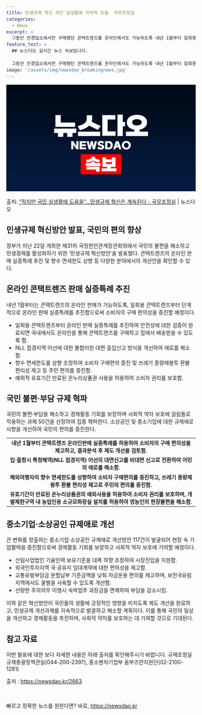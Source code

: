 ```yaml
---
title: 민생규제 혁신 국민 실생활에 지속적 도움  국무조정실
categories:
  - News
excerpt: >
  그동안 안경업소에서만 구매했던 콘택트렌즈를 온라인에서도 가능하도록 내년 1월부터 일회용 콘택트렌즈부터 단계적…
feature_text: >
  ## 뉴스다오 실시간 뉴스 속보입니다.

  그동안 안경업소에서만 구매했던 콘택트렌즈를 온라인에서도 가능하도록 내년 1월부터 일회용 콘택트렌즈부터 단계적…
image: '/assets/img/newsdao_breakingnews.jpg'
---
```


![뉴스다오 속보](/assets/img/newsdao_breakingnews.jpg)

<p>출처: <a href="https://newsdao.kr/2663" rel="dofollow">“작지만 국민 실생활에 도움을”…민생규제 혁신은 계속된다 - 국무조정실</a> | 뉴스다오</p>

<h2 data-ke-size="size28">민생규제 혁신방안 발표, 국민의 편의 향상</h2>

<p data-ke-size="size16">정부가 지난 22일 개최한 제31차 국정현안관계장관회의에서 국민의 불편을 해소하고 민생경제를 활성화하기 위한 ‘민생규제 혁신방안’을 발표했다. 콘택트렌즈의 온라인 판매 실증특례 추진 및 향수 면세한도 상향 등 다양한 분야에서의 개선안을 확인할 수 있다.</p>

<h2 data-ke-size="size24">온라인 콘택트렌즈 판매 실증특례 추진</h2>
<p data-ke-size="size16">내년 1월부터는 콘택트렌즈의 온라인 판매가 가능하도록, 일회용 콘택트렌즈부터 단계적으로 온라인 판매 실증특례를 추진함으로써 소비자의 구매 편의성을 증진할 예정이다.</p>
<ul>
  <li>일회용 콘택트렌즈부터 온라인 판매 실증특례를 추진하여 안전성에 대한 검증이 완료되면 국내에서도 온라인을 통해 콘택트렌즈를 구매하고 집에서 배송받을 수 있도록 함.</li>
  <li>NLL 접경지역 어선에 대한 불합리한 대면 출입신고 방식을 개선하여 애로를 해소함.</li>
  <li>향수 면세한도를 상향 조정하여 소비자 구매편의 증진 및 쓰레기 종량제봉투 환불 편리성 제고 등 주민 편의를 증진함.</li>
  <li>예외적 유효기간 만료된 온누리상품권 사용을 허용하여 소비자 권리를 보호함.</li>
</ul>

<h2 data-ke-size="size24">국민 불편·부담 규제 혁파</h2>
<p data-ke-size="size16">국민의 불편·부담을 해소하고 경제활동 기회를 보장하며 사회적 약자 보호에 걸림돌로 작용하는 과제 50건을 선정하여 집중 혁파한다. 소상공인 및 중소기업에 대한 규제애로 사항을 개선하여 국민의 편의를 증진한다.</p>
<table>
  <tr>
    <td style="text-align: center; height: 17px;"><b>내년 1월부터 콘택트렌즈 온라인판매 실증특례를 허용하여 소비자의 구매 편의성을 제고하고, 결과분석 후 제도 개선을 검토함.</b></td>
  </tr>
  <tr>
    <td style="text-align: center; height: 17px;"><b>입·출항시 특정해역(NLL 접경지역) 어선의 대면신고를 비대면 신고로 전환하여 어민의 애로를 해소함.</b></td>
  </tr>
  <tr>
    <td style="text-align: center; height: 17px;"><b>해외여행자의 향수 면세한도를 상향하여 소비자 구매편의를 증진하고, 쓰레기 종량제봉투 환불 편리성 제고로 주민의 편의를 증진함.</b></td>
  </tr>
  <tr>
    <td style="text-align: center; height: 17px;"><b>유효기간이 만료된 온누리상품권의 예외사용을 허용하여 소비자 권리를 보호하며, 개발제한구역 내 농업인용 소규모화장실 설치를 허용하여 영농인의 현장불편을 해소함.</b></td>
  </tr>
</table>

<h2 data-ke-size="size24">중소기업·소상공인 규제애로 개선</h2>
<p data-ke-size="size16">큰 변화를 창출하는 중소기업·소상공인 규제애로 개선방안 117건이 발굴되어 현장 속 기업활력을 증진함으로써 경제활동 기회를 보장하고 사회적 약자 보호에 기여할 예정이다.</p>
<ul>
  <li>산림사업법인 기술인력 보유기준을 대폭 하향 조정하여 시장진입을 지원함.</li>
  <li>외국인투자지역 국·공유지 임대계약에 대한 편의성을 제고함.</li>
  <li>교통유발부담금 분할납부 기준금액을 낮춰 자금운용 편의를 제고하며, 보전국유림 지역에서도 꿀벌을 사육할 수 있도록 개선함.</li>
  <li>선량한 주의의무 이행시 숙박업주 과징금을 면제하여 부담을 감소시킴.</li>
</ul>

<p data-ke-size="size16">이와 같은 혁신방안이 국민들의 생활에 긍정적인 영향을 미치도록 제도 개선을 완료하고, 민생규제 개선과제를 지속적으로 발굴하고 해소할 계획이다. 이를 통해 국민의 일상을 개선하고 경제활동을 촉진하며, 사회적 약자를 보호하는 데 기여할 것으로 기대된다.</p>

<h2 data-ke-size="size24">참고 자료</h2>
<p data-ke-size="size16">이번 발표에 대한 보다 자세한 내용은 아래 출처를 확인해주시기 바랍니다. 규제조정실 규제총괄정책관실(044-200-2397), 중소벤처기업부 옴부즈만지원단(02-2100-1281)</p>
<p data-ke-size="size16">출처 : <a href="https://newsdao.kr/2663">https://newsdao.kr/2663</a></p>
<p data-ke-size="size16">&nbsp;</p> 

빠르고 정확한 뉴스를 원한다면? 바로, <a href="https://newsdao.kr" rel="dofollow">https://newsdao.kr</a>


